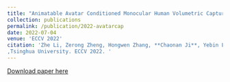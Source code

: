 ```yaml
---
title: "Animatable Avatar Conditioned Monocular Human Volumetric Capture"
collection: publications
permalink: /publication/2022-avatarcap
date: 2022-07-04
venue: 'ECCV 2022'
citation: 'Zhe Li, Zerong Zheng, Hongwen Zhang, **Chaonan Ji**, Yebin Liu
,Tsinghua University. ECCV 2022. '
---
```


[Download paper here]()

<!-- Recommended citation: Your Name, You. (2009). "Paper Title Number 1." <i>Journal 1</i>. 1(1). -->


